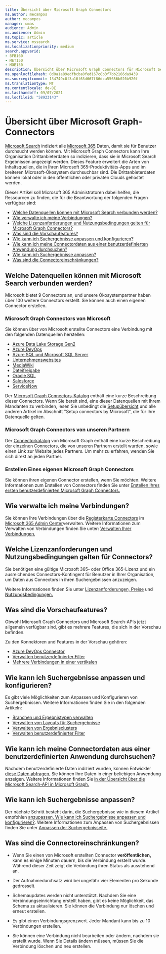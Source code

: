 ```yaml
---
title: Übersicht über Microsoft Graph Connectors
ms.author: mecampos
author: mecampos
manager: umas
audience: Admin
ms.audience: Admin
ms.topic: article
ms.service: mssearch
ms.localizationpriority: medium
search.appverid:
- BFB160
- MET150
- MOE150
description: Übersicht über Microsoft Graph Connectors für Microsoft Search
ms.openlocfilehash: 0d0a1a89edfbcba0fed167c8b3f7bb2166da9439
ms.sourcegitcommit: 134749c0f3a10f63d667f86dca55656b020b920f
ms.translationtype: MT
ms.contentlocale: de-DE
ms.lasthandoff: 09/07/2021
ms.locfileid: "58923143"
---
```

<!---Previous ms.author: monaray --->

# <a name="overview-of-microsoft-graph-connectors"></a>Übersicht über Microsoft Graph-Connectors

[Microsoft Search](./overview-microsoft-search.md) indiziert alle [Microsoft 365](https://www.microsoft.com/microsoft-365) Daten, damit sie für Benutzer durchsucht werden können. Mit Microsoft Graph Connectors kann Ihre Organisation Drittanbieterdaten so indizieren, dass sie in Microsoft Search Ergebnissen angezeigt werden. Dieses Feature erweitert die Arten von Inhaltsquellen, die in Ihren Microsoft 365-Produktivitäts-Apps und im breiteren Microsoft-Ökosystem durchsuchbar sind. Die Drittanbieterdaten können lokal oder in den öffentlichen oder privaten Clouds gehostet werden.

<!---link Microsoft Graph reference in line 19 when we have access to relevant documentation--->

Dieser Artikel soll Microsoft 365 Administratoren dabei helfen, die Ressourcen zu finden, die für die Beantwortung der folgenden Fragen verfügbar sind:

* [Welche Datenquellen können mit Microsoft Search verbunden werden?](#what-data-sources-can-be-connected-to-microsoft-search)
* [Wie verwalte ich meine Verbindungen?](#how-do-i-manage-my-connections)
* [Welche Lizenzanforderungen und Nutzungsbedingungen gelten für Microsoft Graph Connectors?](#what-are-the-license-requirements-and-terms-of-use-for-connectors)
* [Was sind die Vorschaufeatures?](#what-are-the-preview-features)
* [Wie kann ich Suchergebnisse anpassen und konfigurieren?](#how-do-i-customize-and-configure-search-results)
* [Wie kann ich meine Connectordaten aus einer benutzerdefinierten Anwendung durchsuchen?](#how-do-i-search-my-connector-data-from-a-custom-application)
* [Wie kann ich Suchergebnisse anpassen?](#how-do-i-customize-search-results)
* [Was sind die Connectoreinschränkungen?](#what-are-the-connector-limitations)

<!---Add Value, scenario, example, and/or graphic in December updates--->
<!---Probably remove architecture section below
## Architecture

The following architectural diagram of the Microsoft Graph platform shows how Graph connector content flows through content indexing to user results in [Microsoft Search](./overview-microsoft-search.md) clients. The rest of this section explains each of the key building blocks in the diagram.

![Diagram: on-premises and cloud-based data is pulled by connectors and indexed by the Microsoft Search API, and then the Microsoft Search service delivers the results to users.](media/connectors-overview/highlevel-connectors.png)
Graph connectors can pull data from cloud-based (SaaS) data sources and on-premises data stores. The above diagram shows connections to only two data sources, but you can add connections to up ten sources per tenant.

The Microsoft Graph Connectors API instantiates one connection per data source. Then, the API indexes and stores the data. Established connections interact with Microsoft Search, so users can get search results.

You can use the Microsoft 365 [admin center](https://admin.microsoft.com) to setup and manage any of the Graph connectors by Microsoft. The admin center has a simple user interface that makes it easy to establish the connection to your data source, and monitor connection status and utilization.

***Edit paragraph below***
To create a **connection** to a data source, admins need authenticated access to the data and the entire content repository. The data is fed to the graph connector service for indexing.--->

## <a name="what-data-sources-can-be-connected-to-microsoft-search"></a>Welche Datenquellen können mit Microsoft Search verbunden werden?

Microsoft bietet 9 Connectors an, und unsere Ökosystempartner haben über 100 weitere Connectors erstellt. Sie können auch einen eigenen Connector erstellen.

### <a name="microsoft-graph-connectors-by-microsoft"></a>Microsoft Graph Connectors von Microsoft

Sie können über von Microsoft erstellte Connectors eine Verbindung mit den folgenden Datenquellen herstellen:

<!---Add links below when new docs are created--->
* [Azure Data Lake Storage Gen2](azure-data-lake-connector.md)
* [Azure DevOps](azure-devops-connector.md)
* [Azure SQL und Microsoft SQL Server](MSSQL-connector.md)
* [Unternehmenswebsites](enterprise-web-connector.md)
* [MediaWiki](mediawiki-connector.md)
* [Dateifreigabe](fileshare-connector.md)
* [Oracle SQL](OracleSQL-connector.md)
* [Salesforce ](salesforce-connector.md)
* [ServiceNow](servicenow-connector.md)

Der [Microsoft Graph Connectors-Katalog](https://www.microsoft.com/microsoft-search/connectors) enthält eine kurze Beschreibung dieser Connectors. Wenn Sie bereit sind, eine dieser Datenquellen mit Ihrem Mandanten zu verbinden, lesen Sie unbedingt die [Setupübersicht](configure-connector.md) und alle anderen Artikel im Abschnitt "Setup connectors by Microsoft", die für Ihre Datenquelle gelten.

### <a name="microsoft-graph-connectors-by-our-partners"></a>Microsoft Graph Connectors von unseren Partnern

Der [Connectorkatalog](https://www.microsoft.com/microsoft-search/connectors) von Microsoft Graph enthält eine kurze Beschreibung der einzelnen Connectors, die von unseren Partnern erstellt wurden, sowie einen Link zur Website jedes Partners. Um mehr zu erfahren, wenden Sie sich direkt an jeden Partner.

### <a name="build-your-own-microsoft-graph-connector"></a>Erstellen Eines eigenen Microsoft Graph Connectors

Sie können ihren eigenen Connector erstellen, wenn Sie möchten. Weitere Informationen zum Erstellen von Connectors finden Sie unter [Erstellen Ihres ersten benutzerdefinierten Microsoft Graph Connectors.](/graph/connecting-external-content-build-quickstart)

## <a name="how-do-i-manage-my-connections"></a>Wie verwalte ich meine Verbindungen?

Sie können Ihre Verbindungen über die [Registerkarte Connectors](https://admin.microsoft.com/Adminportal/Home#/MicrosoftSearch/Connectors) im [Microsoft 365 Admin Center](https://admin.microsoft.com/)verwalten. Weitere Informationen zum Verwalten von Verbindungen finden Sie unter: [Verwalten Ihrer Verbindungen.](manage-connector.md)

## <a name="what-are-the-license-requirements-and-terms-of-use-for-connectors"></a>Welche Lizenzanforderungen und Nutzungsbedingungen gelten für Connectors?

Sie benötigen eine gültige Microsoft 365- oder Office 365-Lizenz und ein ausreichendes Connectors-Kontingent für Benutzer in Ihrer Organisation, um Daten aus Connectors in ihren Suchergebnissen anzuzeigen.

Weitere Informationen finden Sie unter [Lizenzanforderungen, Preise](licensing.md) und [Nutzungsbedingungen.](terms-of-use.md)

## <a name="what-are-the-preview-features"></a>Was sind die Vorschaufeatures?

Obwohl Microsoft Graph Connectors und Microsoft Search-APIs jetzt allgemein verfügbar sind, gibt es mehrere Features, die sich in der Vorschau befinden.

Zu den Konnektoren und Features in der Vorschau gehören:

* [Azure DevOps Connector](azure-devops-connector.md)
* [Verwalten benutzerdefinierter Filter](custom-filters.md)
* [Mehrere Verbindungen in einer vertikalen](customize-search-page.md#multiple-connections-in-a-vertical)

## <a name="how-do-i-customize-and-configure-search-results"></a>Wie kann ich Suchergebnisse anpassen und konfigurieren?

Es gibt viele Möglichkeiten zum Anpassen und Konfigurieren von Suchergebnissen. Weitere Informationen finden Sie in den folgenden Artikeln:

* [Branchen und Ergebnistypen verwalten](customize-search-page.md)
* [Verwalten von Layouts für Suchergebnisse](customize-results-layout.md)
* [Verwalten von Ergebnisclusters](result-cluster.md)
* [Verwalten benutzerdefinierter Filter](custom-filters.md)

## <a name="how-do-i-search-my-connector-data-from-a-custom-application"></a>Wie kann ich meine Connectordaten aus einer benutzerdefinierten Anwendung durchsuchen?

Nachdem benutzerdefinierte Daten indiziert wurden, können Entwickler [diese Daten abfragen.](/graph/search-concept-custom-types) Sie können Ihre Daten in einer beliebigen Anwendung anzeigen. Weitere Informationen finden Sie [in der Übersicht über die Microsoft Search-API in Microsoft Graph.](/graph/search-concept-overview)

## <a name="how-do-i-customize-search-results"></a>Wie kann ich Suchergebnisse anpassen?

Der nächste Schritt besteht darin, die Suchergebnisse wie in diesem Artikel empfohlen [anzupassen. Wie kann ich Suchergebnisse anpassen und konfigurieren?](#how-do-i-customize-and-configure-search-results). Weitere Informationen zum Anpassen von Suchergebnissen finden Sie unter [Anpassen der Suchergebnisseite.](customize-search-page.md)

## <a name="what-are-the-connector-limitations"></a>Was sind die Connectoreinschränkungen?

* Wenn Sie einen von Microsoft erstellten Connector **veröffentlichen,** kann es einige Minuten dauern, bis die Verbindung erstellt wurde. Während dieser Zeit zeigt die Verbindung ihren Status als ausstehend an.

* Der Aufnahmedurchsatz wird bei ungefähr vier Elementen pro Sekunde gedrosselt.

* Schemaupdates werden nicht unterstützt. Nachdem Sie eine Verbindungseinrichtung erstellt haben, gibt es keine Möglichkeit, das Schema zu aktualisieren. Sie können die Verbindung nur löschen und erneut erstellen.

* Es gibt einen Verbindungsgrenzwert. Jeder Mandant kann bis zu 10 Verbindungen erstellen.

* Sie können eine Verbindung nicht bearbeiten oder ändern, nachdem sie erstellt wurde. Wenn Sie Details ändern müssen, müssen Sie die Verbindung löschen und neu erstellen.
